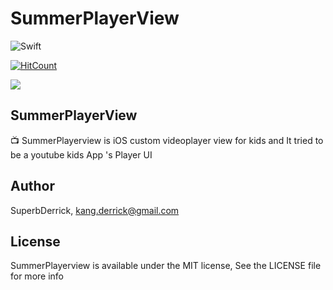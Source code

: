 # SummerPlayerView
![Swift](https://img.shields.io/badge/Swift-5.0-orange.svg)

<!-- [![CI Status](http://img.shields.io/travis/superbderrick/SummerSlider.svg?style=flat)](https://travis-ci.org/superbderrick/SummerSlider) -->
[![HitCount](http://hits.dwyl.com/superbderrick/https://githubcom/superbderrick/SummerPlayerView.svg)](http://hits.dwyl.com/superbderrick/https://githubcom/superbderrick/SummerPlayerView)

![](https://github.com/superbderrick/SummerSlider/blob/master/Image/logo.jpeg)

## SummerPlayerView

📺 SummerPlayerview is iOS custom videoplayer view for kids and It tried to be a youtube kids App 's Player UI

## Author

SuperbDerrick, kang.derrick@gmail.com

## License

SummerPlayerview is available under the MIT license, See the LICENSE file for more info
